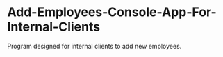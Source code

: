 # Add-Employees-Console-App-For-Internal-Clients
Program designed for internal clients to add new employees.

